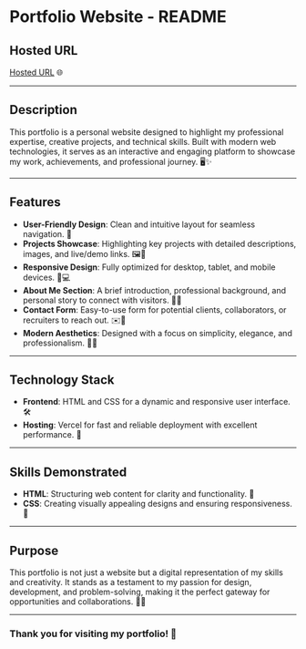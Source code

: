 # Portfolio Website - README

## Hosted URL
[Hosted URL](https://capstone-taj.vercel.app/) 🌐

---

## Description
This portfolio is a personal website designed to highlight my professional expertise, creative projects, and technical skills. Built with modern web technologies, it serves as an interactive and engaging platform to showcase my work, achievements, and professional journey. 🖥️✨

---

## Features

- **User-Friendly Design**: Clean and intuitive layout for seamless navigation. 🧭
- **Projects Showcase**: Highlighting key projects with detailed descriptions, images, and live/demo links. 🖼️🔗
- **Responsive Design**: Fully optimized for desktop, tablet, and mobile devices. 📱💻
- **About Me Section**: A brief introduction, professional background, and personal story to connect with visitors. 👤📖
- **Contact Form**: Easy-to-use form for potential clients, collaborators, or recruiters to reach out. ✉️🤝
- **Modern Aesthetics**: Designed with a focus on simplicity, elegance, and professionalism. 🎨✨

---

## Technology Stack

- **Frontend**: HTML and CSS for a dynamic and responsive user interface. 🛠️
- **Hosting**: Vercel for fast and reliable deployment with excellent performance. 🚀

---

## Skills Demonstrated

- **HTML**: Structuring web content for clarity and functionality. 🧩
- **CSS**: Creating visually appealing designs and ensuring responsiveness. 🎨

---

## Purpose
This portfolio is not just a website but a digital representation of my skills and creativity. It stands as a testament to my passion for design, development, and problem-solving, making it the perfect gateway for opportunities and collaborations. 🌟🚪

---

### Thank you for visiting my portfolio! 🙏
